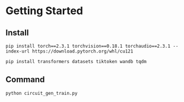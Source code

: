 # Getting Started
## Install

    pip install torch==2.3.1 torchvision==0.18.1 torchaudio==2.3.1 --index-url https://download.pytorch.org/whl/cu121    
    
    pip install transformers datasets tiktoken wandb tqdm

## Command
    python circuit_gen_train.py
